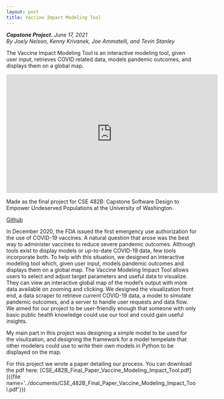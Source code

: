 ```yaml
---
layout: post
title: Vaccine Impact Modeling Tool
---
```

***Capstone Project.*** *June 17, 2021*
<br>
*By Joely Nelson, Kenny Krivanek, Joe Ammatelli, and Tevin Stanley*

The Vaccine Impact Modeling Tool is an interactive modeling tool, given user input, retrieves COVID related data, models pandemic outcomes, and displays them on a global map.

<iframe width="560" height="315" src="https://www.youtube.com/embed/ePIrc7szvMk" title="YouTube video player" frameborder="0" allow="accelerometer; autoplay; clipboard-write; encrypted-media; gyroscope; picture-in-picture" allowfullscreen></iframe>

Made as the final project for CSE 482B: Capstone Software Design to Empower Undeserved Populations at the University of Washington.

[Github](https://github.com/joely-nelson/VaccineModelingTool)

<!-- more -->
In December 2020, the FDA issued the first emergency use authorization for the use of COVID-19 vaccines. A natural question that arose was the best way to administer vaccines to reduce severe pandemic outcomes. Although tools exist to display models or up-to-date COVID-19 data, few tools incorporate both. To help with this situation, we designed an interactive modeling tool which, given user input, models pandemic outcomes and displays them on a global map. The Vaccine Modeling Impact Tool allows users to select and adjust target parameters and useful data to visualize. They can view an interactive global map of the model’s output with more data available on zooming and clicking. We designed the visualization front end, a data scraper to retrieve current COVID-19 data, a model to simulate pandemic outcomes, and a server to handle user requests and data flow. We aimed for our project to be user-friendly enough that someone with only basic public health knowledge could use our tool and could gain useful insights.

My main part in this project was designing a simple model to be used for the visulization, and designing the framework for a model tempelate that other modelers could use to write their own models in Python to be displayed on the map.

For this project we wrote a paper detailing our process. You can download the pdf here: [CSE_482B_Final_Paper_Vaccine_Modeling_Impact_Tool.pdf]({{file name='../documents/CSE_482B_Final_Paper_Vaccine_Modeling_Impact_Tool.pdf'}})

